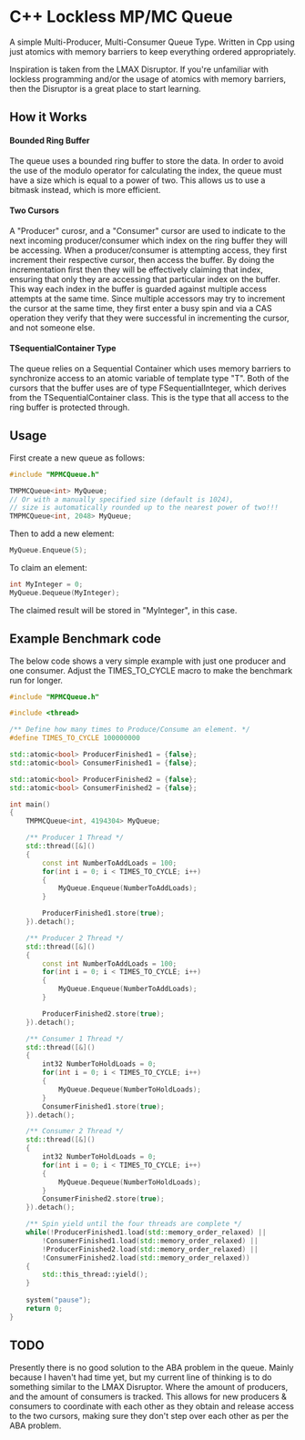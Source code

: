 # C++ Lockless MP/MC Queue
A simple Multi-Producer, Multi-Consumer Queue Type. Written in Cpp using
just atomics with memory barriers to keep everything ordered appropriately.

Inspiration is taken from the LMAX Disruptor. If you're unfamiliar with lockless
programming and/or the usage of atomics with memory barriers, then the Disruptor
is a great place to start learning.

## How it Works

#### Bounded Ring Buffer
The queue uses a bounded ring buffer to store the data. In order to avoid the use
of the modulo operator for calculating the index, the queue must have a size which is equal to a power of two.
This allows us to use a bitmask instead, which is more efficient.
#### Two Cursors
A "Producer" curosr, and a "Consumer" cursor are used to indicate to the next incoming
producer/consumer which index on the ring buffer they will be accessing. When a producer/consumer is attempting access,
they first increment their respective cursor, then access the buffer. By doing the incrementation first then they will be effectively
claiming that index, ensuring that only they are accessing that particular index on the buffer. This way each index in the buffer is guarded against multiple access attempts at the same time.
Since multiple accessors may try  to increment the cursor at the same time, they first
enter a busy spin and via a CAS operation they verify that they were
successful in incrementing the cursor, and not someone else.
#### TSequentialContainer Type
The queue relies on a Sequential Container which uses memory barriers to synchronize
access to an atomic variable of template type "T".
Both of the cursors that the buffer uses are of type FSequentialInteger, which derives from the 
TSequentialContainer class. This is the type that all access to the ring buffer is protected through.


## Usage
First create a new queue as follows:
```c++
#include "MPMCQueue.h"

TMPMCQueue<int> MyQueue;
// Or with a manually specified size (default is 1024),
// size is automatically rounded up to the nearest power of two!!!
TMPMCQueue<int, 2048> MyQueue;
```
Then to add a new element:
```c++
MyQueue.Enqueue(5);
```
To claim an element:
```c++
int MyInteger = 0;
MyQueue.Dequeue(MyInteger);
```
The claimed result will be stored in "MyInteger", in this case.

## Example Benchmark code
The below code shows a very simple example with just one producer and one consumer.
Adjust the TIMES_TO_CYCLE macro to make the benchmark run for longer. 
```c++
#include "MPMCQueue.h"

#include <thread>

/** Define how many times to Produce/Consume an element. */
#define TIMES_TO_CYCLE 100000000

std::atomic<bool> ProducerFinished1 = {false};
std::atomic<bool> ConsumerFinished1 = {false};

std::atomic<bool> ProducerFinished2 = {false};
std::atomic<bool> ConsumerFinished2 = {false};

int main()
{
    TMPMCQueue<int, 4194304> MyQueue;

    /** Producer 1 Thread */
    std::thread([&]()
    {
        const int NumberToAddLoads = 100;
        for(int i = 0; i < TIMES_TO_CYCLE; i++)
        {
            MyQueue.Enqueue(NumberToAddLoads);
        }

        ProducerFinished1.store(true);
    }).detach();

    /** Producer 2 Thread */
    std::thread([&]()
    {
        const int NumberToAddLoads = 100;
        for(int i = 0; i < TIMES_TO_CYCLE; i++)
        {
            MyQueue.Enqueue(NumberToAddLoads);
        }

        ProducerFinished2.store(true);
    }).detach();

    /** Consumer 1 Thread */
    std::thread([&]()
    {
        int32 NumberToHoldLoads = 0;
        for(int i = 0; i < TIMES_TO_CYCLE; i++)
        {
            MyQueue.Dequeue(NumberToHoldLoads);
        }
        ConsumerFinished1.store(true);
    }).detach();

    /** Consumer 2 Thread */
    std::thread([&]()
    {
        int32 NumberToHoldLoads = 0;
        for(int i = 0; i < TIMES_TO_CYCLE; i++)
        {
            MyQueue.Dequeue(NumberToHoldLoads);
        }
        ConsumerFinished2.store(true);
    }).detach();

    /** Spin yield until the four threads are complete */
    while(!ProducerFinished1.load(std::memory_order_relaxed) ||
        !ConsumerFinished1.load(std::memory_order_relaxed) ||
        !ProducerFinished2.load(std::memory_order_relaxed) ||
        !ConsumerFinished2.load(std::memory_order_relaxed))
    {
        std::this_thread::yield();
    }
    
    system("pause");
    return 0;
}
```

## TODO

Presently there is no good solution to the ABA problem in the queue. Mainly because I haven't had time yet, but
my current line of thinking is to do something similar to the LMAX Disruptor. Where the amount of producers, and
the amount of consumers is tracked. This allows for new producers & consumers to coordinate with each other
as they obtain and release access to the two cursors, making sure they don't step over each other as per the ABA problem.
